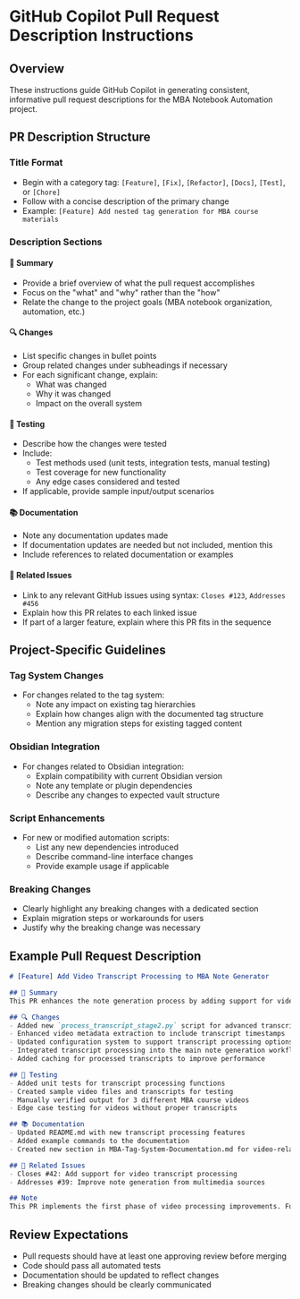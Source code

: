 # GitHub Copilot Pull Request Description Instructions

## Overview
These instructions guide GitHub Copilot in generating consistent, informative pull request descriptions for the MBA Notebook Automation project.

## PR Description Structure

### Title Format
- Begin with a category tag: `[Feature]`, `[Fix]`, `[Refactor]`, `[Docs]`, `[Test]`, or `[Chore]`
- Follow with a concise description of the primary change
- Example: `[Feature] Add nested tag generation for MBA course materials`

### Description Sections

#### 📝 Summary
- Provide a brief overview of what the pull request accomplishes
- Focus on the "what" and "why" rather than the "how"
- Relate the change to the project goals (MBA notebook organization, automation, etc.)

#### 🔍 Changes
- List specific changes in bullet points
- Group related changes under subheadings if necessary
- For each significant change, explain:
  - What was changed
  - Why it was changed
  - Impact on the overall system

#### 🧪 Testing
- Describe how the changes were tested
- Include:
  - Test methods used (unit tests, integration tests, manual testing)
  - Test coverage for new functionality
  - Any edge cases considered and tested
- If applicable, provide sample input/output scenarios

#### 📚 Documentation
- Note any documentation updates made
- If documentation updates are needed but not included, mention this
- Include references to related documentation or examples

#### 🔄 Related Issues
- Link to any relevant GitHub issues using syntax: `Closes #123`, `Addresses #456`
- Explain how this PR relates to each linked issue
- If part of a larger feature, explain where this PR fits in the sequence

## Project-Specific Guidelines

### Tag System Changes
- For changes related to the tag system:
  - Note any impact on existing tag hierarchies
  - Explain how changes align with the documented tag structure
  - Mention any migration steps for existing tagged content

### Obsidian Integration
- For changes related to Obsidian integration:
  - Explain compatibility with current Obsidian version
  - Note any template or plugin dependencies
  - Describe any changes to expected vault structure

### Script Enhancements
- For new or modified automation scripts:
  - List any new dependencies introduced
  - Describe command-line interface changes
  - Provide example usage if applicable

### Breaking Changes
- Clearly highlight any breaking changes with a dedicated section
- Explain migration steps or workarounds for users
- Justify why the breaking change was necessary

## Example Pull Request Description

```markdown
# [Feature] Add Video Transcript Processing to MBA Note Generator

## 📝 Summary
This PR enhances the note generation process by adding support for video transcript processing. It allows the system to automatically extract key points from lecture videos and incorporate them into the generated MBA notes.

## 🔍 Changes
- Added new `process_transcript_stage2.py` script for advanced transcript processing
- Enhanced video metadata extraction to include transcript timestamps
- Updated configuration system to support transcript processing options
- Integrated transcript processing into the main note generation workflow
- Added caching for processed transcripts to improve performance

## 🧪 Testing
- Added unit tests for transcript processing functions
- Created sample video files and transcripts for testing
- Manually verified output for 3 different MBA course videos
- Edge case testing for videos without proper transcripts

## 📚 Documentation
- Updated README.md with new transcript processing features
- Added example commands to the documentation
- Created new section in MBA-Tag-System-Documentation.md for video-related tags

## 🔄 Related Issues
- Closes #42: Add support for video transcript processing
- Addresses #39: Improve note generation from multimedia sources

## Note
This PR implements the first phase of video processing improvements. Future PRs will add support for speaker identification and slide content extraction.
```

## Review Expectations
- Pull requests should have at least one approving review before merging
- Code should pass all automated tests
- Documentation should be updated to reflect changes
- Breaking changes should be clearly communicated
